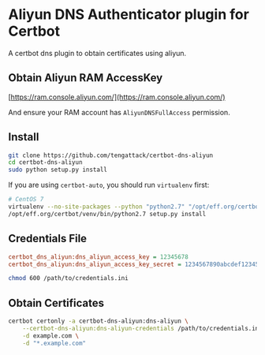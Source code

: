 # Aliyun DNS Authenticator plugin for Certbot

A certbot dns plugin to obtain certificates using aliyun.


## Obtain Aliyun RAM AccessKey
[https://ram.console.aliyun.com/](https://ram.console.aliyun.com/)

And ensure your RAM account has `AliyunDNSFullAccess` permission.


## Install

```bash
git clone https://github.com/tengattack/certbot-dns-aliyun
cd certbot-dns-aliyun
sudo python setup.py install
```

If you are using `certbot-auto`, you should run `virtualenv` first:

```bash
# CentOS 7
virtualenv --no-site-packages --python "python2.7" "/opt/eff.org/certbot/venv"
/opt/eff.org/certbot/venv/bin/python2.7 setup.py install
```

## Credentials File

```ini
certbot_dns_aliyun:dns_aliyun_access_key = 12345678
certbot_dns_aliyun:dns_aliyun_access_key_secret = 1234567890abcdef1234567890abcdef
```

```bash
chmod 600 /path/to/credentials.ini
```


## Obtain Certificates

```bash
certbot certonly -a certbot-dns-aliyun:dns-aliyun \
    --certbot-dns-aliyun:dns-aliyun-credentials /path/to/credentials.ini \
    -d example.com \
    -d "*.example.com"
```
